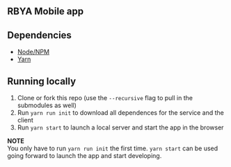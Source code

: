 ## RBYA Mobile app		

## Dependencies		
- [Node/NPM](https://nodejs.org/en/)		
- [Yarn](https://yarnpkg.com/)		

## Running locally		
1. Clone or fork this repo (use the `--recursive` flag to pull in the submodules as well)		
2. Run `yarn run init` to download all dependences for the service and the client		
3. Run `yarn start` to launch a local server and start the app in the browser		
 		
**NOTE**		
You only have to run `yarn run init` the first time. `yarn start` can be used going forward to launch the app and start developing.